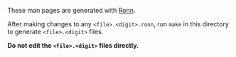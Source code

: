 These man pages are generated with [Ronn](http://rtomayko.github.io/ronn/).

After making changes to any `<file>.<digit>.ronn`, run `make` in
this directory to generate `<file>.<digit>` files.

**Do not edit the `<file>.<digit>` files directly.**

